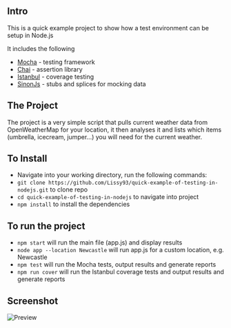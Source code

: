 ## Intro
This is a quick example project to show how a test environment can be setup in Node.js

It includes the following

- [Mocha](http://mochajs.org/) - testing framework
- [Chai](http://chaijs.com/) - assertion library
- [Istanbul](https://github.com/gotwarlost/istanbul) - coverage testing
- [SinonJs](http://sinonjs.org/) - stubs and splices for mocking data

## The Project
The project is a very simple script that pulls current weather data from OpenWeatherMap
for your location, it then analyses it and lists which items (umbrella, icecream, jumper...)
you will need for the current weather.

## To Install
- Navigate into your working directory, run the following commands:
- ```git clone https://github.com/Lissy93/quick-example-of-testing-in-nodejs.git``` to clone repo
- ```cd quick-example-of-testing-in-nodejs``` to navigate into project
- ```npm install``` to install the dependencies

## To run the project
- ```npm start``` will run the main file (app.js) and display results
- ```node app --location Newcastle``` will run app.js for a custom location, e.g. Newcastle
- ```npm test``` will run the Mocha tests, output results and generate reports
- ```npm run cover``` will run the Istanbul coverage tests and output results and generate reports



## Screenshot
![Preview](http://s29.postimg.org/yggrrf5wn/Untitled.png)
